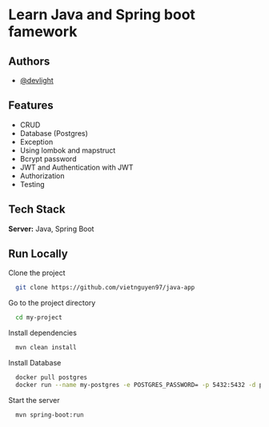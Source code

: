 
# Learn Java and Spring boot famework

## Authors

- [@devlight](https://github.com/vietnguyen97)

## Features

- CRUD
- Database (Postgres)
- Exception
- Using lombok and mapstruct
- Bcrypt password
- JWT and Authentication with JWT
- Authorization
- Testing

## Tech Stack

**Server:** Java, Spring Boot

## Run Locally

Clone the project

```bash
  git clone https://github.com/vietnguyen97/java-app
```

Go to the project directory

```bash
  cd my-project
```

Install dependencies

```bash
  mvn clean install
```
Install Database
```bash
  docker pull postgres
  docker run --name my-postgres -e POSTGRES_PASSWORD= -p 5432:5432 -d postgres
```

Start the server

```bash
  mvn spring-boot:run
```


